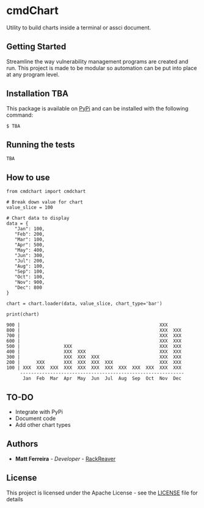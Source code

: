 # cmdChart

Utility to build charts inside a terminal or assci document.

## Getting Started

Streamline the way vulnerability management programs are created and run. This project is made to be modular so automation can be put into place at any program level.

## Installation TBA

This package is available on [PyPi](https://pypi.org) and can be installed with the following command:

```
$ TBA
```

## Running the tests

```
TBA
```

## How to use
``` 
from cmdchart import cmdchart

# Break down value for chart
value_slice = 100

# Chart data to display
data = {
   "Jan": 100,
   "Feb": 200,
   "Mar": 100,
   "Apr": 500,
   "May": 400,
   "Jun": 300,
   "Jul": 200,
   "Aug": 100,
   "Sep": 100,
   "Oct": 100,
   "Nov": 900,
   "Dec": 800
}

chart = chart.loader(data, value_slice, chart_type='bar')

print(chart)
```

```
900 |                                                   XXX      
800 |                                                   XXX  XXX 
700 |                                                   XXX  XXX 
600 |                                                   XXX  XXX 
500 |                XXX                                XXX  XXX 
400 |                XXX  XXX                           XXX  XXX 
300 |                XXX  XXX  XXX                      XXX  XXX 
200 |      XXX       XXX  XXX  XXX  XXX                 XXX  XXX 
100 | XXX  XXX  XXX  XXX  XXX  XXX  XXX  XXX  XXX  XXX  XXX  XXX 
     ------------------------------------------------------------
      Jan  Feb  Mar  Apr  May  Jun  Jul  Aug  Sep  Oct  Nov  Dec
```

## TO-DO
* Integrate with PyPi
* Document code
* Add other chart types

## Authors

* **Matt Ferreira** - *Developer* - [RackReaver](https://github.com/RackReaver)

## License

This project is licensed under the Apache License - see the [LICENSE](LICENSE) file for details
